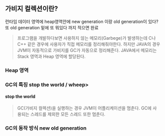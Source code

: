 ## 가비지 컬렉션이란?
런타임 데이터 영역에 heap영역안에 new generation 이랑 old generation이 있다? 또 old generation 밑에 또 뭐있다 까지 적으면 완료


> 프로그램을 개발하다보면 사용하지 않는 메모리(Garbege)가 발생하는데 C나 C++ 같은 경우에 사용자가 직접 메모리를 정리해줘야한다.
하지만 JAVA의 경우 JVM이 자동적으로 가비지를 GC가 자동으로 정리해준다. JAVA에서 메모리는 Stack 영역과 Heap 영역에 할당된다. 
 

### Heap 영역 


### GC의 특징 stop the world / wheep>

#### stop the world 
> GC(가비지 컬렉션)을 실행하는 경우 JVM이 어플리케이션을 멈춘다. GC에 사용되는 스레드를 제외한 모든 스레드 또한 멈춘다.


### GC의 동작 방식 new old generation
